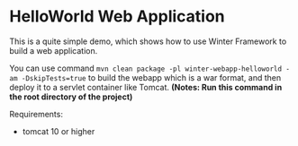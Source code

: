 # HelloWorld Web Application

This is a quite simple demo, which shows how to use Winter Framework to build a web application.

You can use command `mvn clean package -pl winter-webapp-helloworld -am -DskipTests=true` 
to build the webapp which is a war format, and then deploy it to a servlet container like Tomcat.
**(Notes: Run this command in the root directory of the project)**

Requirements:
 - tomcat 10 or higher